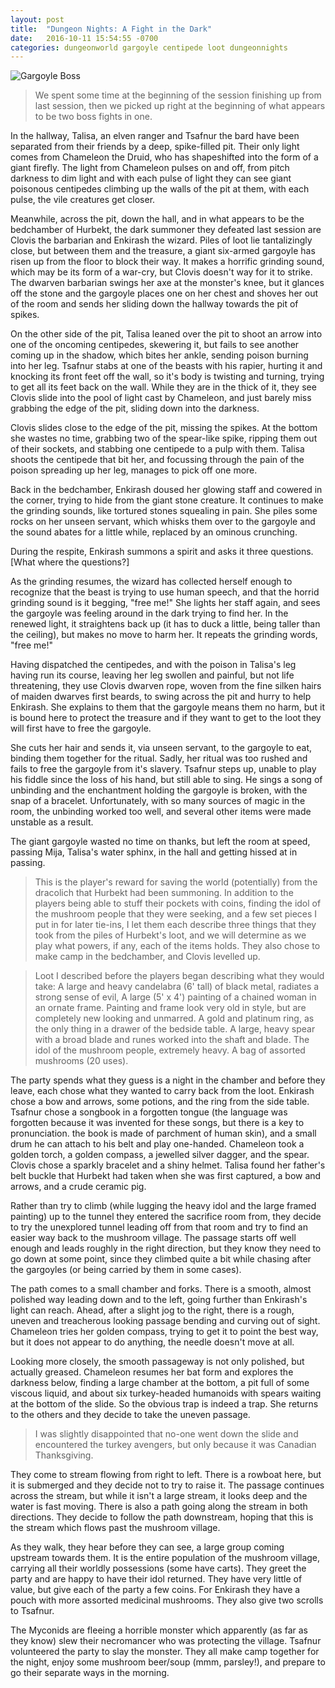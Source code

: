 ```yaml
---
layout: post
title:  "Dungeon Nights: A Fight in the Dark"
date:   2016-10-11 15:54:55 -0700
categories: dungeonworld gargoyle centipede loot dungeonnights
---
```

![Gargoyle Boss](http://magickalgraphics.com/Graphics/Dark/Gargoyles/gargoyle39.jpg)

> We spent some time at the beginning of the session finishing up from last session,
> then we picked up right at the beginning of what appears to be two boss fights in one.

In the hallway, Talisa, an elven ranger and Tsafnur the bard have been separated from
their friends by a deep, spike-filled pit. Their only light comes from Chameleon the
Druid, who has shapeshifted into the form of a giant firefly. The light from Chameleon
pulses on and off, from pitch darkness to dim light and with each pulse of light they
can see giant poisonous centipedes climbing up the walls of the pit at them, with each
pulse, the vile creatures get closer.

Meanwhile, across the pit, down the hall, and in what appears to be the bedchamber
of Hurbekt, the dark summoner they defeated last session are Clovis the barbarian and
Enkirash the wizard. Piles of loot lie tantalizingly
close, but between them and the treasure, a giant six-armed gargoyle has risen up from
the floor to block their way. It makes a horrific grinding sound, which may be its
form of a war-cry, but Clovis doesn't way for it to strike. The dwarven barbarian swings
her axe at the monster's knee, but it glances off the stone and the gargoyle places one
on her chest and shoves her out of the room and sends her sliding down the hallway towards
the pit of spikes.

On the other side of the pit, Talisa leaned over the pit to shoot an arrow into one of
the oncoming centipedes, skewering it, but fails to see another coming up in the shadow,
which bites her ankle, sending poison burning into her leg. Tsafnur stabs at one of the
beasts with his rapier, hurting it and knocking its front feet off the wall, so it's body
is twisting and turning, trying to get all its feet back on the wall. While they are
in the thick of it, they see Clovis slide into the pool of light cast by Chameleon,
and just barely miss grabbing the edge of the pit, sliding down into the darkness.

Clovis slides close to the edge of the pit, missing the spikes. At the bottom she
wastes no time, grabbing two of the spear-like spike, ripping them out of their
sockets, and stabbing one centipede to a pulp with them. Talisa shoots the centipede
that bit her, and focussing through the pain of the poison spreading up her leg, manages
to pick off one more.

Back in the bedchamber, Enkirash doused her glowing staff and cowered in the corner,
trying to hide from the giant stone creature. It continues to make the grinding
sounds, like tortured stones squealing in pain. She piles some rocks on her unseen
servant, which whisks them over to the gargoyle and the sound abates for a little
while, replaced by an ominous crunching.

During the respite, Enkirash summons a spirit and asks it three questions. [What where the questions?]

As the grinding resumes, the wizard has
collected herself enough to recognize that the beast is trying to use human speech,
and that the horrid grinding sound is it begging, "free me!" She lights her staff
again, and sees the gargoyle was feeling around in the dark trying to find her. In
the renewed light, it straightens back up (it has to duck a little, being taller
than the ceiling), but makes no move to harm her. It repeats the grinding words,
"free me!"

Having dispatched the centipedes, and with the poison in Talisa's leg having run its
course, leaving her leg swollen and painful, but not life threatening, they use
Clovis dwarven rope, woven from the fine silken hairs of maiden dwarves first beards,
to swing across the pit and hurry to help Enkirash. She explains to them that the
gargoyle means them no harm, but it is bound here to protect the treasure and if they
want to get to the loot they will first have to free the gargoyle.

She cuts her hair and sends it, via unseen servant, to the gargoyle to eat, binding them
together for the ritual. Sadly, her ritual was too rushed and fails to free the gargoyle
from it's slavery. Tsafnur steps up, unable to play his fiddle since the loss of his
hand, but still able to sing. He sings a song of unbinding and the enchantment holding
the gargoyle is broken, with the snap of a bracelet. Unfortunately, with so many sources
of magic in the room, the unbinding worked too well, and several other items were made
unstable as a result.

The giant gargoyle wasted no time on thanks, but left the room at speed, passing Mija,
Talisa's water sphinx, in the hall and getting hissed at in passing.

> This is the player's reward for saving the world (potentially) from the dracolich
> that Hurbekt had been summoning. In addition to the players being able to stuff
> their pockets with coins, finding the idol of the mushroom people that they were
> seeking, and a few set pieces I put in for later tie-ins, I let them each describe
> three things that they took from the piles of Hurbekt's loot, and we will determine
> as we play what powers, if any, each of the items holds. They also chose to make
> camp in the bedchamber, and Clovis levelled up.

> Loot I described before the players began describing what they would take: A large
> and heavy candelabra (6' tall) of black metal, radiates a strong sense of evil,
> A large (5' x 4') painting of a chained woman in an ornate frame. Painting and
> frame look very old in style, but are completely new looking and unmarred.
> A gold and platinum ring, as the only thing in a drawer of the bedside table.
> A large, heavy spear with a broad blade and runes worked into the shaft and blade.
> The idol of the mushroom people, extremely heavy. A bag of assorted mushrooms (20 uses).

The party spends what they guess is a night in the chamber and before they leave, each chose
what they wanted to carry back from the loot. Enkirash chose a bow and arrows, some potions,
and the ring from the side table. Tsafnur chose a songbook in a forgotten tongue (the
language was forgotten because it was invented for these songs, but there is a key to
pronunciation. the book is made of parchment of human skin), and a small
drum he can attach to his belt and play one-handed. Chameleon took a golden torch,
a golden compass, a jewelled silver dagger, and the spear. Clovis chose a sparkly
bracelet and a shiny helmet. Talisa found her father's belt buckle that Hurbekt had
taken when she was first captured, a bow and arrows, and a crude ceramic pig.

Rather than try to climb (while lugging the heavy idol and the large framed painting) up
to the tunnel they entered the sacrifice room from, they decide to try the unexplored
tunnel leading off from that room and try to find an easier way back to the mushroom
village. The passage starts off well enough and leads roughly in the right direction,
but they know they need to go down at some point, since they climbed quite a bit
while chasing after the gargoyles (or being carried by them in some cases).

The path comes to a small chamber and forks. There is a smooth, almost polished
way leading down and to the left, going further than Enkirash's light can reach.
Ahead, after a slight jog to the right, there is a rough, uneven and treacherous
looking passage bending and curving out of sight. Chameleon tries her golden
compass, trying to get it to point the best way, but it does not appear to do
anything, the needle doesn't move at all.

Looking more closely, the smooth
passageway is not only polished, but actually greased. Chameleon resumes her bat
form and explores the darkness below, finding a large chamber at the bottom, a
pit full of some viscous liquid, and about six turkey-headed humanoids with spears
waiting at the bottom of the slide. So the obvious trap is indeed a trap. She
returns to the others and they decide to take the uneven passage.

> I was slightly disappointed that no-one went down the slide and encountered the
> turkey avengers, but only because it was Canadian Thanksgiving.

They come to stream flowing from right to left. There is a rowboat here, but it is
submerged and they decide not to try to raise it. The passage continues across the
stream, but while it isn't a large stream, it looks deep and the water is fast
moving. There is also a path going along the stream in both directions. They
decide to follow the path downstream, hoping that this is the stream which flows
past the mushroom village.

As they walk, they hear before they can see, a large group coming upstream towards
them. It is the entire population of the mushroom village, carrying all their
worldly possessions (some have carts). They greet the party and are happy to have
their idol returned. They have very little of value, but give each of the party
a few coins. For Enkirash they have a pouch with more assorted medicinal mushrooms.
They also give two scrolls to Tsafnur.

The Myconids are fleeing a horrible monster which apparently (as far as they know)
slew their necromancer who was protecting the village. Tsafnur volunteered the party
to slay the monster. They all make camp together for the night, enjoy some mushroom
beer/soup (mmm, parsley!), and prepare to go their separate ways in the morning.

